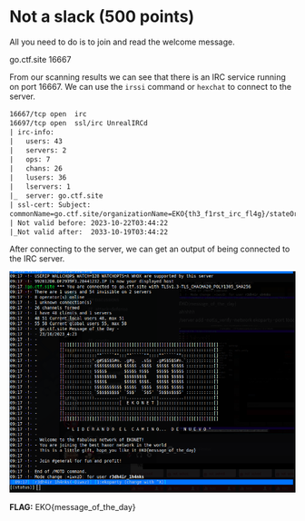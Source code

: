 # Not a slack (500 points)

All you need to do is to join and read the welcome message.

go.ctf.site 16667

From our scanning results we can see that there is an IRC service running on port 16667. We can use the `irssi` command or `hexchat` to connect to the server.

```
16667/tcp open  irc
16697/tcp open  ssl/irc UnrealIRCd
| irc-info: 
|   users: 43
|   servers: 2
|   ops: 7
|   chans: 26
|   lusers: 36
|   lservers: 1
|_  server: go.ctf.site
| ssl-cert: Subject: commonName=go.ctf.site/organizationName=EKO{th3_f1rst_irc_fl4g}/stateOrProvinceName=Antioquia/countryName=CO
| Not valid before: 2023-10-22T03:44:22
|_Not valid after:  2033-10-19T03:44:22
```

After connecting to the server, we can get an output of being connected to the IRC server.

![Alt text](images/image.png)

**FLAG:** EKO{message_of_the_day}